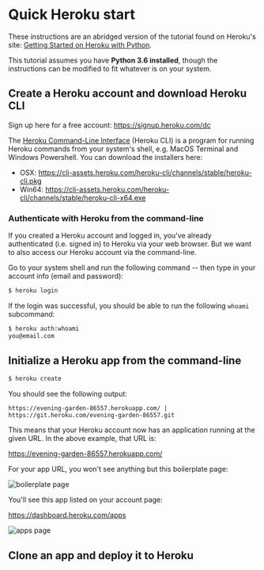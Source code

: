 # Quick Heroku start

These instructions are an abridged version of the tutorial found on Heroku's site: [Getting Started on Heroku with Python](https://devcenter.heroku.com/articles/getting-started-with-python#introduction).

This tutorial assumes you have **Python 3.6 installed**, though the instructions can be modified to fit whatever is on your system.

## Create a Heroku account and download Heroku CLI

Sign up here for a free account: https://signup.heroku.com/dc

The [Heroku Command-Line Interface](https://devcenter.heroku.com/articles/heroku-cli#download-and-install) (Heroku CLI) is a program for running Heroku commands from your system's shell, e.g. MacOS Terminal and Windows Powershell. You can download the installers here:

- OSX: https://cli-assets.heroku.com/heroku-cli/channels/stable/heroku-cli.pkg
- Win64: https://cli-assets.heroku.com/heroku-cli/channels/stable/heroku-cli-x64.exe

### Authenticate with Heroku from the command-line

If you created a Heroku account and logged in, you've already authenticated (i.e. signed in) to Heroku via your web browser. But we want to also access our Heroku account via the command-line.

Go to your system shell and run the following command -- then type in your account info (email and password):

```sh
$ heroku login
```

If the login was successful, you should be able to run the following `whoami` subcommand:

```sh
$ heroku auth:whoami
you@email.com
```

## Initialize a Heroku app from the command-line


```sh
$ heroku create
```

You should see the following output:

```
https://evening-garden-86557.herokuapp.com/ | https://git.heroku.com/evening-garden-86557.git
```

This means that your Heroku account now has an application running at the given URL. In the above example, that URL is:

https://evening-garden-86557.herokuapp.com/

For your app URL, you won't see anything but this boilerplate page:

![boilerplate page](https://i.imgur.com/zcZ1oG5.png)


You'll see this app listed on your account page:

https://dashboard.heroku.com/apps

![apps page](https://i.imgur.com/JjrHrsK.png)


## Clone an app and deploy it to Heroku



